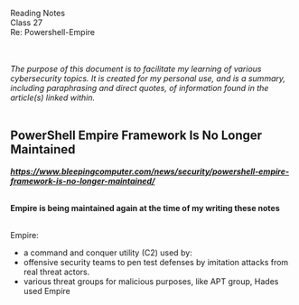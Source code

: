 Reading Notes <br>
Class 27<br>
Re: Powershell-Empire<br><br><br>

*The purpose of this document is to facilitate my learning of various cybersecurity topics.  It is created for my personal use, and is a summary, including paraphrasing and direct quotes, of information found in the article(s) linked within.*<br><br>

## PowerShell Empire Framework Is No Longer Maintained
***https://www.bleepingcomputer.com/news/security/powershell-empire-framework-is-no-longer-maintained/***
<br><br>

**Empire is being maintained again at the time of my writing these notes**
<br><br>

Empire:
- a command and conquer utility (C2) 
used by: 
- offensive security teams to pen test defenses by imitation attacks from real threat actors. 
- various threat groups for malicious purposes, like APT group, Hades used Empire
<br><br>



